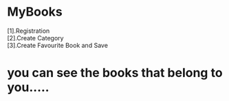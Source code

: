 # MyBooks
[1].Registration </br>
[2].Create Category </br>
[3].Create Favourite Book and Save </br>
# you can see the books that belong to you.....
